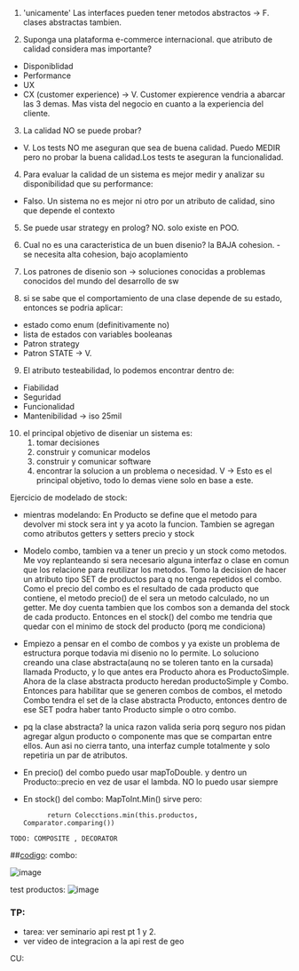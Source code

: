 1. 'unicamente' Las interfaces pueden tener metodos abstractos -> F. clases abstractas tambien.

2. Suponga una plataforma e-commerce internacional. que atributo de calidad considera mas importante?
 - Disponiblidad
 - Performance
 - UX
 - CX (customer experience) -> V. Customer expierence vendria a abarcar las 3 demas. Mas vista del negocio en cuanto a la experiencia del cliente.

3. La calidad NO se puede probar?
- V. Los tests NO me aseguran que sea de buena calidad. Puedo MEDIR pero no probar la buena calidad.Los tests te aseguran la funcionalidad.

4. Para evaluar la calidad de un sistema es mejor medir y  analizar su disponibilidad que su performance:
- Falso. Un sistema no es mejor ni otro por un atributo de calidad, sino que depende el contexto

5. Se puede usar strategy en prolog? NO. solo existe en POO.

6. Cual no es una caracteristica de un buen disenio? la BAJA cohesion. - se necesita alta cohesion, bajo acoplamiento 

7. Los patrones de disenio son -> soluciones conocidas a problemas conocidos del mundo del desarrollo de sw

8. si se sabe que el comportamiento de una clase depende de su estado, entonces se podria aplicar:
- estado como enum (definitivamente no)
- lista de estados con variables booleanas
- Patron strategy
- Patron STATE -> V.

9. El atributo testeabilidad, lo podemos encontrar dentro de:
- Fiabilidad
- Seguridad 
- Funcionalidad
- Mantenibilidad -> iso 25mil

10. el principal objetivo de diseniar un sistema es:
    1. tomar decisiones
    2. construir y comunicar modelos
    3. construir y comunicar software
    4. encontrar la solucion a un problema o necesidad. V -> Esto es el principal objetivo, todo lo demas viene solo en base a este.


Ejercicio de modelado de stock:

- mientras modelando: En Producto se define que el metodo para devolver mi stock sera int y ya acoto la funcion. Tambien se agregan como atributos getters y setters precio y stock

- Modelo combo, tambien va a tener un precio y un stock como metodos. Me voy replanteando si sera necesario alguna interfaz o clase en comun que los relacione para reutilizar los metodos. Tomo la decision de hacer un atributo tipo SET de productos para q no tenga repetidos el combo.
Como el precio del combo es el resultado de cada producto que contiene, el metodo precio() de el sera un metodo calculado, no un getter.
Me doy cuenta tambien que los combos son a demanda del stock de cada producto. Entonces en el stock() del combo me tendria que quedar con el minimo de stock del producto (porq me condiciona)

- Empiezo a pensar en el combo de combos y ya existe un problema de estructura porque todavia mi disenio no lo permite.
Lo soluciono creando una clase abstracta(aunq no se toleren tanto en la cursada) llamada Producto, y lo que antes era Producto ahora es ProductoSimple. Ahora de la clase abstracta producto heredan productoSimple y Combo.
Entonces para habilitar que se generen combos de combos, el metodo Combo tendra el set de la clase abstracta Producto, entonces dentro de ese SET podra haber tanto Producto simple o otro combo.

- pq la clase abstracta? la unica razon valida seria porq seguro nos pidan agregar algun producto o componente mas que se compartan entre ellos. Aun asi no cierra tanto, una interfaz cumple totalmente y solo repetiria un par de atributos.

- En precio() del combo puedo usar mapToDouble. y dentro un Producto::precio en vez de usar el lambda. NO lo puedo usar siempre

- En stock() del combo: MapToInt.Min() sirve pero: 

            return Colecctions.min(this.productos, Comparator.comparing())


```TODO: COMPOSITE , DECORATOR```

##<u>codigo</u>:
combo:

![image](assets/combo.png)


test productos:
![image](assets/testProductos.png)


### TP:

- tarea: ver seminario api rest pt 1 y 2. 
 - ver video de integracion a la api rest de geo

CU: 


